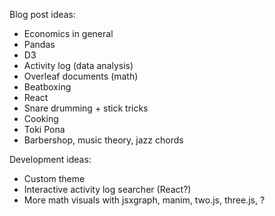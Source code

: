 Blog post ideas:
* Economics in general
* Pandas
* D3
* Activity log (data analysis)
* Overleaf documents (math)
* Beatboxing
* React
* Snare drumming + stick tricks
* Cooking
* Toki Pona
* Barbershop, music theory, jazz chords

Development ideas:
* Custom theme
* Interactive activity log searcher (React?)
* More math visuals with jsxgraph, manim, two.js, three.js, ?
